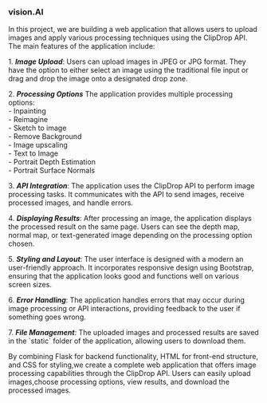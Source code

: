 <h3>vision.AI</h3> 

<p>In this project, we are building a web application that allows users to upload images and apply various processing techniques using the ClipDrop API. The main features of the application include:<br></p>

<p>1. <i><b>Image Upload</b></i>: Users can upload images in JPEG or JPG format. They have the option to either select an image using the traditional file input or drag and drop the image onto a designated drop zone.<br>

<p>2. <i><b>Processing Options</b></i> The application provides multiple processing options:<br>
                        - Inpainting<br>
                        - Reimagine<br>
                        - Sketch to image<br>
                        - Remove Background<br>
                        - Image upscaling<br>
                        - Text to Image<br>
                        - Portrait Depth Estimation<br>
                        - Portrait Surface Normals<br>

<p>3. <i><b>API Integration</b></i>: The application uses the ClipDrop API to perform image processing tasks. It communicates with the API to send images, receive processed images, and handle errors.<br>

<p>4. <i><b>Displaying Results</b></i>: After processing an image, the application displays the processed result on the same page. Users can see the depth map, normal map, or text-generated image depending on the processing option chosen.<br>

<p>5. <i><b>Styling and Layout</b></i>: The user interface is designed with a modern an user-friendly approach. It incorporates responsive design using Bootstrap, ensuring that the application looks good and functions well
on various screen sizes.<br>

<p>6. <i><b>Error Handling</b></i>: The application handles errors that may occur during image processing or API interactions, providing feedback to the user if something goes wrong.<br>

<p>7. <i><b>File Management</b></i>: The uploaded images and processed results are saved in the `static` folder of the application, allowing users to download them.<br>

<p>By combining Flask for backend functionality, HTML for front-end structure, and CSS for styling,we create a complete web application that offers image processing capabilities through the ClipDrop API. Users can
easily upload images,choose processing options, view results, and download the processed images.</p><br>
              
